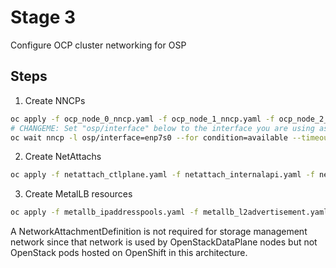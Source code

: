 # Stage 3

Configure OCP cluster networking for OSP

## Steps

1. Create NNCPs
```bash
oc apply -f ocp_node_0_nncp.yaml -f ocp_node_1_nncp.yaml -f ocp_node_2_nncp.yaml
# CHANGEME: Set "osp/interface" below to the interface you are using as your OSP NIC
oc wait nncp -l osp/interface=enp7s0 --for condition=available --timeout=300s
```
2. Create NetAttachs
```bash
oc apply -f netattach_ctlplane.yaml -f netattach_internalapi.yaml -f netattach_storage.yaml -f netattach_tenant.yaml -f netattach_datacentre.yaml
```
3. Create MetalLB resources

```bash
oc apply -f metallb_ipaddresspools.yaml -f metallb_l2advertisement.yaml
```

A NetworkAttachmentDefinition is not required for storage management
network since that network is used by OpenStackDataPlane nodes but not
OpenStack pods hosted on OpenShift in this architecture.
